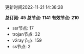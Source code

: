 更新时间2022-11-21 14:38:28

**总订阅: 45**
**总节点: 1141**
**有效节点: 210**
- ssr节点: 17
- trojan节点: 32
- v2ray节点: 159
- ss节点: 2
